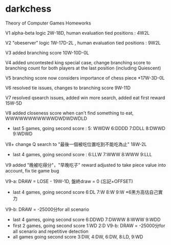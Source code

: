 # darkchess
Theory of Computer Games Homeworks

V1 alpha-beta logic 2W-18D, human evaluation tied positions : 4W2L 

V2 "obeserver" logic 1W-17D-2L , human evaluation tied positions : 9W2L 

V3 added branching score 10W-10D-0L

V4 added uncontested king special case, change branching score to branching count for both players at the last position (including Quiescent)

V5 branching score now considers importance of chess piece *17W-3D-0L

V6 resolved tie issues, changes to branching score 9W-11D

V7 resolved qsearch issues, added win more search, added eat first reward 15W-5D

V8 added closeness score when can't find something to eat, WWWWWWWWWWWDWDWDWDLD
- last 5 games, going second score : 5: WWDW 6:DDDD 7:DDLL 8:DWWD 9:WDWD

V8+ change Q search to "最後一個被吃位置吃到不能吃為止" 18W-2L
- last 4 games, going second score :  6:LLW 7:WWW 8:WWW 9:LLL

V9 added "晚被吃得分"，"早晚吃子" reward adjusted to take piece value into account, fix tie game bug 

V9-a: DRAW = LOSE - 19W-1D, 盤終draw = 0 (忘記+OFFSET)
- last 4 games, going second score 6:DL 7:W 8:W 9:W
*6黑方高估自己實力

V9-b: DRAW = -25000分for all scenario
- last 4 games, going second score 6:DDWD 7:DWWW 8:WWW 9:WDD
- first 2 games, going second score 1:WD 2:D 
V9-b: DRAW = -25000分for all scenario and repetitive detection
- all games going second score 3:DW, 4:DW, 6:DW, 8:LD, 9:WD
